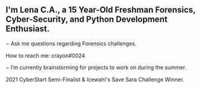 ## I'm Lena C.A., a 15 Year-Old Freshman Forensics, Cyber-Security, and Python Development Enthusiast.



⌢ Ask me questions regarding Forensics challenges.

How to reach me: crayon#0024

⌢ I’m currently brainstorming for projects to work on during the summer.

2021 CyberStart Semi-Finalist & Icewahl's Save Sara Challenge Winner.
